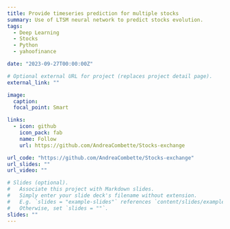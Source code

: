 ```yaml
---
title: Provide timeseries prediction for multiple stocks
summary: Use of LTSM neural network to predict stocks evolution.
tags:
  - Deep Learning
  - Stocks
  - Python
  - yahoofinance

date: "2023-09-27T00:00:00Z"

# Optional external URL for project (replaces project detail page).
external_link: ""

image:
  caption:
  focal_point: Smart

links:
  - icon: github
    icon_pack: fab
    name: Follow
    url: https://github.com/AndreaCombette/Stocks-exchange

url_code: "https://github.com/AndreaCombette/Stocks-exchange"
url_slides: ""
url_video: ""

# Slides (optional).
#   Associate this project with Markdown slides.
#   Simply enter your slide deck's filename without extension.
#   E.g. `slides = "example-slides"` references `content/slides/example-slides.md`.
#   Otherwise, set `slides = ""`.
slides: ""
---
```

